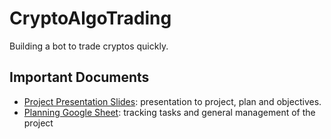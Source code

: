 # CryptoAlgoTrading
Building a bot to trade cryptos quickly.

## Important Documents
- [Project Presentation Slides](https://docs.google.com/spreadsheets/d/1knDtxZQkfrf6GNSooeQYYPAs0aYutAz9CCo57cO1CC4/edit?usp=sharing): presentation to project, plan and objectives.
- [Planning Google Sheet](https://docs.google.com/spreadsheets/d/1knDtxZQkfrf6GNSooeQYYPAs0aYutAz9CCo57cO1CC4/edit?usp=sharing): tracking tasks and general management of the project
